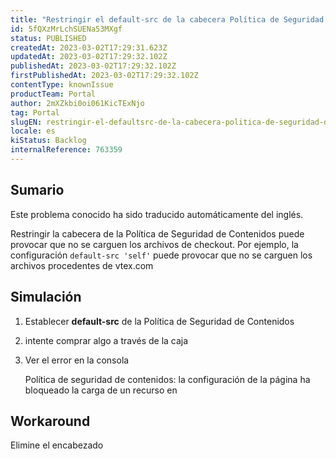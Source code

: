 ```yaml
---
title: "Restringir el default-src de la cabecera Política de Seguridad de Contenidos podría romper el Checkout"
id: 5fQXzMrLchSUENa53MXgf
status: PUBLISHED
createdAt: 2023-03-02T17:29:31.623Z
updatedAt: 2023-03-02T17:29:32.102Z
publishedAt: 2023-03-02T17:29:32.102Z
firstPublishedAt: 2023-03-02T17:29:32.102Z
contentType: knownIssue
productTeam: Portal
author: 2mXZkbi0oi061KicTExNjo
tag: Portal
slugEN: restringir-el-defaultsrc-de-la-cabecera-politica-de-seguridad-de-contenidos-podria-romper-el-checkout
locale: es
kiStatus: Backlog
internalReference: 763359
---
```


## Sumario

<div class="alert alert-info">
  <p>Este problema conocido ha sido traducido automáticamente del inglés.</p>
</div>


Restringir la cabecera de la Política de Seguridad de Contenidos puede provocar que no se carguen los archivos de checkout. Por ejemplo, la configuración `default-src 'self'` puede provocar que no se carguen los archivos procedentes de vtex.com


##

## Simulación



1. Establecer **default-src** de la Política de Seguridad de Contenidos
2. intente comprar algo a través de la caja
3. Ver el error en la consola

    Política de seguridad de contenidos: la configuración de la página ha bloqueado la carga de un recurso en




## Workaround


Elimine el encabezado




